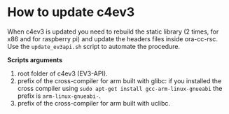 # How to update c4ev3

When c4ev3 is updated you need to rebuild the static library (2 times, for x86 and for raspberry pi) and update the headers files inside ora-cc-rsc.
Use the `update_ev3api.sh` script to automate the procedure.

**Scripts arguments**

1) root folder of c4ev3 (EV3-API).
2) prefix of the cross-compiler for arm built with glibc: if you installed the cross compiler using `sudo apt-get install gcc-arm-linux-gnueabi` the prefix is `arm-linux-gnueabi-`.
3) prefix of the cross-compiler for arm built with uclibc.
